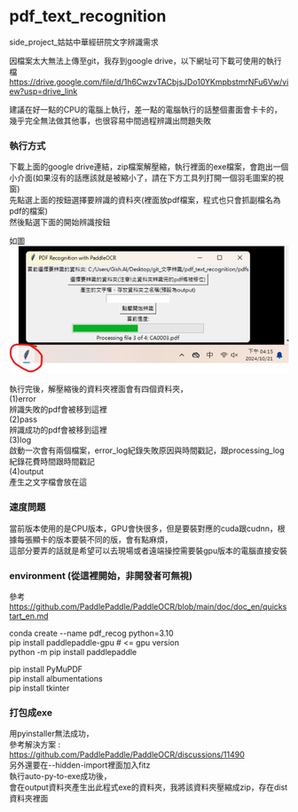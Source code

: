 # pdf_text_recognition
side_project_姑姑中華經研院文字辨識需求

因檔案太大無法上傳至git，我存到google drive，以下網址可下載可使用的執行檔  
https://drive.google.com/file/d/1h6CwzvTACbjsJDo10YKmpbstmrNFu6Vw/view?usp=drive_link  

建議在好一點的CPU的電腦上執行，差一點的電腦執行的話整個畫面會卡卡的，幾乎完全無法做其他事，也很容易中間過程辨識出問題失敗  

### 執行方式

下載上面的google drive連結，zip檔案解壓縮，執行裡面的exe檔案，會跑出一個小介面(如果沒有的話應該就是被縮小了，請在下方工具列打開一個羽毛圖案的視窗)  
先點選上面的按鈕選擇要辨識的資料夾(裡面放pdf檔案，程式也只會抓副檔名為pdf的檔案)  
然後點選下面的開始辨識按鈕

如圖  
![Alt text](示意圖.png "preview")  

執行完後，解壓縮後的資料夾裡面會有四個資料夾，  
(1)error  
辨識失敗的pdf會被移到這裡  
(2)pass  
辨識成功的pdf會被移到這裡  
(3)log  
啟動一次會有兩個檔案，error_log紀錄失敗原因與時間戳記，跟processing_log紀錄花費時間跟時間戳記  
(4)output  
產生之文字檔會放在這  


### 速度問題

當前版本使用的是CPU版本，GPU會快很多，但是要裝對應的cuda跟cudnn，根據每張顯卡的版本要裝不同的版，會有點麻煩，  
這部分要弄的話就是希望可以去現場或者遠端操控需要裝gpu版本的電腦直接安裝  







### environment (從這裡開始，非開發者可無視)  

參考 https://github.com/PaddlePaddle/PaddleOCR/blob/main/doc/doc_en/quickstart_en.md  

conda create --name pdf_recog python=3.10  
pip install paddlepaddle-gpu # <= gpu version  
python -m pip install paddlepaddle  

pip install PyMuPDF  
pip install albumentations  
pip install tkinter  

### 打包成exe  

用pyinstaller無法成功，  
參考解決方案 : https://github.com/PaddlePaddle/PaddleOCR/discussions/11490  
另外還要在--hidden-import裡面加入fitz  
執行auto-py-to-exe成功後，  
會在output資料夾產生出此程式exe的資料夾，我將該資料夾壓縮成zip，存在dist資料夾裡面  
